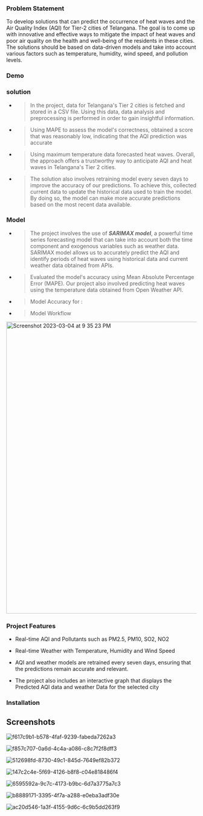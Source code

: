 ### Problem Statement
To develop solutions that can predict the occurrence of heat waves and the Air Quality Index (AQI) for Tier-2 cities of Telangana. The goal is to come up with innovative and effective ways to mitigate the impact of heat waves and poor air quality on the health and well-being of the residents in these cities. The solutions should be based on data-driven models and take into account various factors such as temperature, humidity, wind speed, and pollution levels.


### Demo




### solution
 - > In the project, data for Telangana's Tier 2 cities is fetched and stored in a CSV file. Using this data, data analysis and preprocessing is performed in order to gain insightful information.

- > Using MAPE to assess the model's correctness,  obtained a score that was reasonably low, indicating that the AQI prediction was accurate 

- >  Using maximum temperature data forecasted heat waves. Overall, the approach offers a trustworthy way to anticipate AQI and heat waves in Telangana's Tier 2 cities.

- > The solution also involves retraining model every seven days to improve the accuracy of our predictions. To achieve this, collected current data to update the historical data used to train the model. By doing so, the model can make more accurate predictions based on the most recent data available.




### Model

- >  The project involves the use of ***SARIMAX model***, a powerful time series forecasting model that can take into account both the time component and exogenous variables such as weather data. SARIMAX model allows us to accurately predict the AQI and identify periods of heat waves using historical data and current weather data obtained from APIs.
- > Evaluated the model's accuracy using Mean Absolute Percentage Error (MAPE). Our project also involved predicting heat waves using the temperature data obtained from Open Weather API.
- > Model Accuracy for :
- > Model Workflow 

<img width="773" alt="Screenshot 2023-03-04 at 9 35 23 PM" src="https://user-images.githubusercontent.com/96522398/222916487-ec0343a8-b1f4-4ee6-89fc-099cb7d716d3.png">


### Project Features

- Real-time AQI and Pollutants such as PM2.5, PM10, SO2, NO2 

- Real-time Weather with Temperature, Humidity and Wind Speed

- AQI and weather models are retrained every seven days, ensuring that the predictions remain accurate and relevant.

- The project also includes an interactive graph that displays the Predicted AQI data and weather Data for the selected city
### Installation


## Screenshots

![f617c9b1-b578-4faf-9239-fabeda7262a3](https://user-images.githubusercontent.com/96522398/222923174-428ce240-e092-47a2-a948-85537946566e.jpg)

![f857c707-0a6d-4c4a-a086-c8c7f2f8dff3](https://user-images.githubusercontent.com/96522398/222923182-d65e8bb5-d464-4e76-8bdc-802224ad62e7.jpg)

![512698fd-8730-49c1-845d-7649ef82b372](https://user-images.githubusercontent.com/96522398/222923200-70626cac-b87a-4784-ba6f-5b9b26cfa2b9.jpg)

![147c2c4e-5f69-4126-b8f8-c04e818486f4](https://user-images.githubusercontent.com/96522398/222923207-705e69cf-89cd-4c21-99a0-9f92eb385d35.jpg)

![6595592a-9c7c-4173-b9bc-6d7a3775a7c3](https://user-images.githubusercontent.com/96522398/222923223-dd558d97-c03f-4e49-9f93-477ad665498b.jpg)

![b8889171-3395-4f7a-a288-e0eba3adf30e](https://user-images.githubusercontent.com/96522398/222923249-f3c67b10-e49a-457b-8276-7a47a094d4aa.jpg)

![ac20d546-1a3f-4155-9d6c-6c9b5dd263f9](https://user-images.githubusercontent.com/96522398/222923257-014adf01-4f73-41b8-861c-0fffb4ac01e0.jpg)

